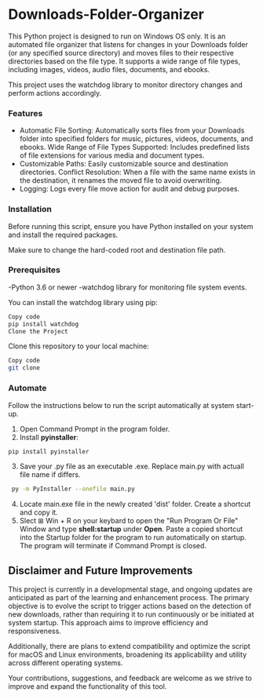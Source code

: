 # Downloads-Folder-Organizer
This Python project is designed to run on Windows OS only. It is an automated file organizer that listens for changes in your Downloads folder (or any specified source directory) and moves files to their respective directories based on the file type.
It supports a wide range of file types, including images, videos, audio files, documents, and ebooks. 

This project uses the watchdog library to monitor directory changes and perform actions accordingly.

### Features
- Automatic File Sorting: Automatically sorts files from your Downloads folder into specified folders for music, pictures, videos, documents, and ebooks.
Wide Range of File Types Supported: Includes predefined lists of file extensions for various media and document types.
- Customizable Paths: Easily customizable source and destination directories.
Conflict Resolution: When a file with the same name exists in the destination, it renames the moved file to avoid overwriting.
- Logging: Logs every file move action for audit and debug purposes.
### Installation
Before running this script, ensure you have Python installed on your system and install the required packages.

Make sure to change the hard-coded root and destination file path.

### Prerequisites
-Python 3.6 or newer
-watchdog library for monitoring file system events.

You can install the watchdog library using pip:

```bash
Copy code
pip install watchdog
Clone the Project
```

Clone this repository to your local machine:

```bash
Copy code
git clone
```
### Automate
Follow the instructions below to run the script automatically at system start-up.

1. Open Command Prompt in the program folder.
2. Install **pyinstaller**:
```bash
pip install pyinstaller
```
3. Save your .py file as an executable .exe. Replace main.py with actuall file name if differs.
```bash
 py -m PyInstaller --onefile main.py
```
4. Locate main.exe file in the newly created 'dist' folder. Create a shortcut and copy it.
5. Slect ⊞ Win + R on your keybard to open the "Run Program Or File" Window and type **shell:startup** under **Open**.
Paste a copied shortcut into the Startup folder for the program to run automatically on startup. The program will terminate if Command Prompt is closed.

## Disclaimer and Future Improvements
This project is currently in a developmental stage, and ongoing updates are anticipated as part of the learning and enhancement process. 
The primary objective is to evolve the script to trigger actions based on the detection of new downloads, rather than requiring it to run continuously or be initiated at system startup. 
This approach aims to improve efficiency and responsiveness.

Additionally, there are plans to extend compatibility and optimize the script for macOS and Linux environments, broadening its applicability and utility across different operating systems.

Your contributions, suggestions, and feedback are welcome as we strive to improve and expand the functionality of this tool.
